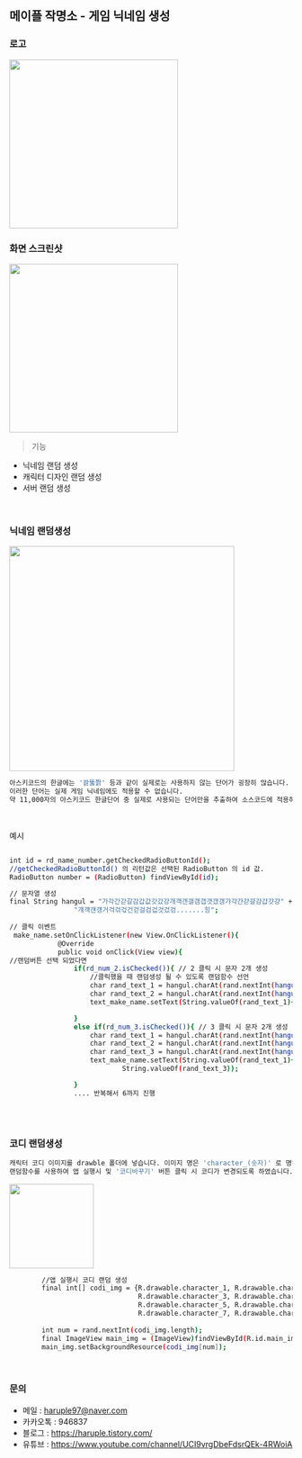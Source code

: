 
## 메이플 작명소 - 게임 닉네임 생성


### 로고
<img src = "https://user-images.githubusercontent.com/73948775/104123740-443a4e80-5390-11eb-855b-1f02b392a50e.jpg" width="300px">
<br/>

### 화면 스크린샷
<img src = "https://user-images.githubusercontent.com/73948775/114273686-04016f80-9a56-11eb-9022-491b2407dfa7.png" width="300px">

> 기능
- 닉네임 랜덤 생성
- 캐릭터 디자인 랜덤 생성
- 서버 랜덤 생성


<br/>

### 닉네임 랜덤생성

<img src = "https://user-images.githubusercontent.com/73948775/114274527-c56db400-9a59-11eb-8f6c-3ad1aaa99ebb.png" width="400px">


```sh
아스키코드의 한글에는 '꽗뚫쫡' 등과 같이 실제로는 사용하지 않는 단어가 굉장히 많습니다.
이러한 단어는 실제 게임 닉네임에도 적용할 수 없습니다.
약 11,000자의 아스키코드 한글단어 중 실제로 사용되는 단어만을 추출하여 소스코드에 적용하였습니다.
```
<br/>

예시

```sh

int id = rd_name_number.getCheckedRadioButtonId();
//getCheckedRadioButtonId() 의 리턴값은 선택된 RadioButton 의 id 값.
RadioButton number = (RadioButton) findViewById(id);

// 문자열 생성
final String hangul = "가각간갇갈감갑값갓갔강개객갠갤갬갭갯갰갱갸갹갼갿걀걈걉걋걍" +
                "걔걕걘걩거걱걲걳건걷걸검겁것겄겅.......힝";
                
// 클릭 이벤트
 make_name.setOnClickListener(new View.OnClickListener(){
            @Override
            public void onClick(View view){
//랜덤버튼 선택 되었다면
                if(rd_num_2.isChecked()){ // 2 클릭 시 문자 2개 생성
                    //클릭했을 때 랜덤생성 될 수 있도록 랜덤함수 선언
                    char rand_text_1 = hangul.charAt(rand.nextInt(hangul.length()));
                    char rand_text_2 = hangul.charAt(rand.nextInt(hangul.length()));
                    text_make_name.setText(String.valueOf(rand_text_1)+String.valueOf(rand_text_2));

                }
                else if(rd_num_3.isChecked()){ // 3 클릭 시 문자 2개 생성
                    char rand_text_1 = hangul.charAt(rand.nextInt(hangul.length()));
                    char rand_text_2 = hangul.charAt(rand.nextInt(hangul.length()));
                    char rand_text_3 = hangul.charAt(rand.nextInt(hangul.length()));
                    text_make_name.setText(String.valueOf(rand_text_1)+String.valueOf(rand_text_2)+
                            String.valueOf(rand_text_3));

                }
                .... 반복해서 6까지 진행
                
```



<br/>


### 코디 랜덤생성
```sh
캐릭터 코디 이미지를 drawble 폴더에 넣습니다. 이미지 명은 'character_(숫자)' 로 명하였습니다.
랜덤함수를 사용하여 앱 실행시 및 '코디바꾸기' 버튼 클릭 시 코디가 변경되도록 하였습니다.
```
<img src = "https://user-images.githubusercontent.com/73948775/114274475-7aec3780-9a59-11eb-97e6-66ca85e79cce.png" width="150px">

```sh
        //앱 실행시 코디 랜덤 생성
        final int[] codi_img = {R.drawable.character_1, R.drawable.character_2,
                                R.drawable.character_3, R.drawable.character_4,
                                R.drawable.character_5, R.drawable.character_6,
                                R.drawable.character_7, R.drawable.character_8 ...};
                
        int num = rand.nextInt(codi_img.length);
        final ImageView main_img = (ImageView)findViewById(R.id.main_img);
        main_img.setBackgroundResource(codi_img[num]);
```
<br/>


### 문의

  - 메일 : haruple97@naver.com
  - 카카오톡 : 946837
  - 블로그 : https://haruple.tistory.com/
  - 유튜브 : https://www.youtube.com/channel/UCI9vrgDbeFdsrQEk-4RWoiA
